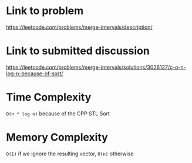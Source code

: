 # Link to problem
https://leetcode.com/problems/merge-intervals/description/

# Link to submitted discussion
https://leetcode.com/problems/merge-intervals/solutions/3026127/c-o-n-log-n-because-of-sort/

# Time Complexity
`O(n * log n)` because of the CPP STL Sort

# Memory Complexity
`O(1)` if we ignore the resulting vector, `O(n)` otherwise
